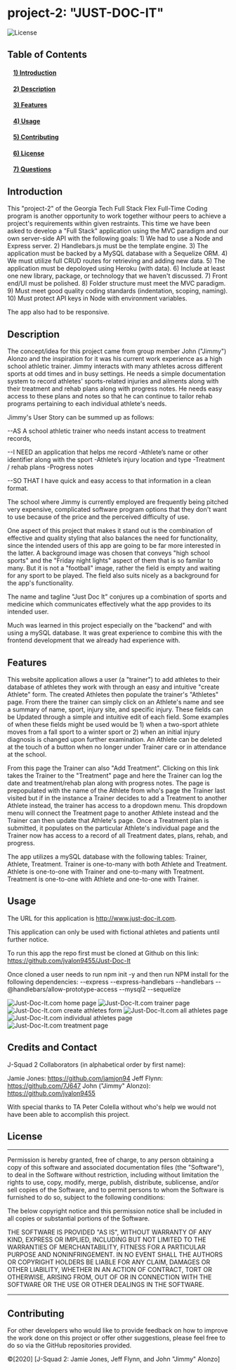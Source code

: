 # project-2:  "JUST-DOC-IT"

![License](https://img.shields.io/badge/license-MIT-green)

## Table of Contents
#### &nbsp;&nbsp;&nbsp;&nbsp;[1)&nbsp;Introduction](#introduction)
#### &nbsp;&nbsp;&nbsp;&nbsp;[2)&nbsp;Description](#description)
#### &nbsp;&nbsp;&nbsp;&nbsp;[3)&nbsp;Features](#features)
#### &nbsp;&nbsp;&nbsp;&nbsp;[4)&nbsp;Usage](#usage)
#### &nbsp;&nbsp;&nbsp;&nbsp;[5)&nbsp;Contributing](#contributing)
#### &nbsp;&nbsp;&nbsp;&nbsp;[6)&nbsp;License](#license)
#### &nbsp;&nbsp;&nbsp;&nbsp;[7)&nbsp;Questions](#questions)   


## Introduction 

This "project-2" of the Georgia Tech Full Stack Flex Full-Time Coding program is another opportunity to work together withour peers to achieve a project's requirements within given restraints.  This time we have been asked to develop a "Full Stack" application using the MVC paradigm and our own server-side API with the following goals:
    1) We had to use a Node and Express server.
    2) Handlebars.js must be the template engine.
    3) The application must be backed by a MySQL database with a Sequelize ORM.
    4) We must utilize full CRUD routes for retrieving and adding new data.
    5) The application must be depoloyed using Heroku (with data).
    6) Include at least one new library, package, or technology that we haven't discussed.
    7) Front end/UI must be polished.
    8) Folder structure must meet the MVC paradigm.
    9) Must meet good quality coding standards (indentation, scoping, naming).
    10) Must protect API keys in Node with environment variables.

The app also had to be responsive.

## Description

The concept/idea for this project came from group member John ("Jimmy") Alonzo and the inspiration for it was his current work experience as a high school athletic trainer.  Jimmy interacts with many athletes across different sports at odd times and in busy settings.  He needs a simple documentation system to record athletes' sports-related injuries and ailments along with their treatment and rehab plans along with progress notes.  He needs easy access to these plans and notes so that he can continue to tailor rehab programs pertaining to each individual athlete's needs.

Jimmy's User Story can be summed up as follows:

--AS A  school athletic trainer who needs instant access to treatment records,

--I NEED an application that helps me record
        -Athlete’s name or other identifier along with the sport
		-Athlete’s injury location and type
		-Treatment / rehab plans
		-Progress notes

--SO THAT I have quick and easy access to that information in a clean format.

The school where Jimmy is currently employed are frequently being pitched very expensive, complicated software program options that they don't want to use because of the price and the perceived difficulty of use.

One aspect of this project that makes it stand out is the combination of effective and quality styling that also balances the need for functionality, since the intended users of this app are going to be far more interested in the latter.  A background image was chosen that conveys "high school sports" and the "Friday night lights" aspect of them that is so familar to many.  But it is not a "football" image, rather the field is empty and waiting for any sport to be played.  The field also suits nicely as a background for the app's functionality.

The name and tagline "Just Doc It" conjures up a combination of sports and medicine which communicates effectively what the app provides to its intended user.

Much was learned in this project especially on the "backend" and with using a mySQL database.  It was great experience to combine this with the frontend development that we already had experience with.


## Features

This website application allows a user (a "trainer") to add athletes to their database of athletes they work with through an easy and intuitive "create Athlete" form.  The created Athletes then populate the trainer's "Athletes" page.  From there the trainer can simply click on an Athlete's name and see a summary of name, sport, injury site, and specific injury.  These fields can be Updated through a simple and intuitive edit of each field.  Some examples of when these fields might be used would be 1) when a two-sport athlete moves from a fall sport to a winter sport or 2) when an initial injury diagnosis is changed upon further examination.  An Athlete can be deleted at the touch of a button when no longer under Trainer care or in attendance at the school.

From this page the Trainer can also "Add Treatment".  Clicking on this link takes the Trainer to the "Treatment" page and here the Trainer can log the date and treatment/rehab plan along with progress notes.  The page is prepopulated with the name of the Athlete from who's page the Trainer last visited but if in the instance a Trainer decides to add a Treatment to another Athlete instead, the trainer has access to a dropdown menu.  This dropdown menu will connect the Treatment page to another Athlete instead and the Trainer can then update that Athlete's page.  Once a Treatment plan is submitted, it populates on the particular Athlete's individual page and the Trainer now has access to a record of all Treatment dates, plans, rehab, and progress.

The app utilizes a mySQL database with the following tables:  Trainer, Athlete, Treatment.  Trainer is one-to-many with both Athlete and Treatment.  Athlete is one-to-one with Trainer and one-to-many with Treatment.  Treatment is one-to-one with Athlete and one-to-one with Trainer.


## Usage

The URL for this application is http://www.just-doc-it.com.

This application can only be used with fictional athletes and patients until further notice.

To run this app the repo first must be cloned at Github on this link:  https://github.com/jvalon9455/Just-Doc-It

Once cloned a user needs to run npm init -y and then run NPM install for the following dependencies:
--express
--express-handlebars
--handlebars
--@handlebars/allow-prototype-access
--mysql2
--sequelize

<img src ="./image1.png" alt= "Just-Doc-It.com home page">
<img src ="./image2.png" alt= "Just-Doc-It.com trainer page">
<img src ="./image3.png" alt= "Just-Doc-It.com create athletes form">
<img src ="./image4.png" alt= "Just-Doc-It.com all athletes page">
<img src ="./image5.png" alt= "Just-Doc-It.com individual athletes page">
<img src ="./image5.png" alt= "Just-Doc-It.com treatment page">


## Credits and Contact

J-Squad 2 Collaborators (in alphabetical order by first name):

Jamie Jones: https://github.com/jamjon94
Jeff Flynn: https://github.com/7J647
John ("Jimmy" Alonzo): https://github.com/jvalon9455

With special thanks to TA Peter Colella without who's help we would not have been able to accomplish this project.


## License

---

Permission is hereby granted, free of charge, to any person obtaining a copy
of this software and associated documentation files (the "Software"), to deal
in the Software without restriction, including without limitation the rights
to use, copy, modify, merge, publish, distribute, sublicense, and/or sell
copies of the Software, and to permit persons to whom the Software is
furnished to do so, subject to the following conditions:

The below copyright notice and this permission notice shall be included in all
copies or substantial portions of the Software.

THE SOFTWARE IS PROVIDED "AS IS", WITHOUT WARRANTY OF ANY KIND, EXPRESS OR
IMPLIED, INCLUDING BUT NOT LIMITED TO THE WARRANTIES OF MERCHANTABILITY,
FITNESS FOR A PARTICULAR PURPOSE AND NONINFRINGEMENT. IN NO EVENT SHALL THE
AUTHORS OR COPYRIGHT HOLDERS BE LIABLE FOR ANY CLAIM, DAMAGES OR OTHER
LIABILITY, WHETHER IN AN ACTION OF CONTRACT, TORT OR OTHERWISE, ARISING FROM,
OUT OF OR IN CONNECTION WITH THE SOFTWARE OR THE USE OR OTHER DEALINGS IN THE
SOFTWARE.

---

## Contributing

For other developers who would like to provide feedback on how to improve the work done on this project or offer other suggestions, please feel free to do so via the GitHub repositories provided.

&copy;[2020] [J-Squad 2:  Jamie Jones, Jeff Flynn, and John "Jimmy" Alonzo]